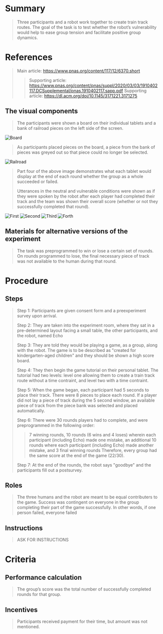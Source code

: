 # Summary
> Three participants and a robot work together to create train track routes. The goal of the task is to test whether the robot’s vulnerability would help to ease
group tension and facilitate positive group dynamics.

# References
> Main article: https://www.pnas.org/content/117/12/6370.short
> > Supporting article: https://www.pnas.org/content/pnas/suppl/2020/03/03/1910402117.DCSupplemental/pnas.1910402117.sapp.pdf
> > Supporting article: https://dl.acm.org/doi/10.1145/3171221.3171275  

## The visual components
> The participants were shown a board on their individual tablets and a bank of railroad pieces on the left side of the screen.

![Board](images/Board.jpg)

> As participants placed pieces on the board, a piece from the bank of pieces was greyed out so that piece could no longer be selected.

![Railroad](images/Railroad.jpg)

> Part four of the above image demonstrates what each tablet would display at the end of each round whether the group as a whole succeeded or failed.
> 
> Utterances in the neutral and vulnerable conditions were shown as if they were spoken by the robot after each player had completed their track and the team was shown their overall score (whether or not they successfully completed that round).
> 
![First](images/First.jpg)
![Second](images/Second.jpg)
![Third](images/Third.jpg)
![Forth](images/Forth.jpg)

## Materials for alternative versions of the experiment 
> The task was preprogrammed to win or lose a certain set of rounds.
> On rounds programmed to lose, the final necessary piece of track was not available to the human during that round.

# Procedure
## Steps
> Step 1: Participants are given consent form and a preexperiment survey upon arrival.
> 
> Step 2: They are taken into the experiment room, where they sat in a pre-determined layout facing a small table, the other participants, and the robot, named Echo
> 
> Step 3: They are told they would be playing a game, as a group, along with the robot. The game is to be described as "created for kindergarten-aged children" and they should be shown a high score board.
> 
> Step 4: They then begin the game tutorial on their personal tablet. The tutorial had two levels: level one allowing them to create a train track route without a time contraint, and level two with a time contraint. 
> 
> Step 5: When the game began, each participant had 5 seconds to place their track. There were 8 pieces to place each round. If a player did not lay a piece of track during the 5 second window, an available piece of track from the piece bank was selected and placed automatically. 
> 
> Step 6: There were 30 rounds players had to complete, and were preprogrammed in the following order:
> > 7 winning rounds, 10 rounds (6 wins and 4 loses) wherein each participant (including Echo) made one mistake, an additional 10 rounds where each participant (including Echo) made another mistake, and 3 final winning rounds
> > Therefore, every group had the same score at the end of the game (22/30).
> > 
> Step 7: At the end of the rounds, the robot says "goodbye" and the participants fill out a postsurvey. 

## Roles 
> The three humans and the robot are meant to be equal contributers to the game.
> Success was contingent on everyone in the group completing their part of the game successfully. In other words, if one person failed, everyone failed

## Instructions
> ASK FOR INSTRUCTIONS

# Criteria
## Performance calculation
> The group’s score was the total number of successfully completed rounds for that group.

## Incentives
> Participants received payment for their time, but amount was not mentioned.
